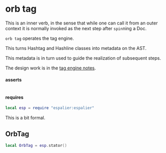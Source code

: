 # orb tag


This is an inner verb, in the sense that while one can call it from an outer
context it is normally invoked as the next step after `spin`ning a Doc\.

`orb tag` operates the tag engine\.

This turns Hashtag and Hashline classes into metadata on the AST\.

This metadata is in turn used to guide the realization of subsequent steps\.

The design work is in the [tag engine notes](hts://~/notes/tag-engine.orb)\.


#### asserts

```lua

```


#### requires

```lua
local esp = require "espalier:espalier"
```

This is a bit formal\.


## OrbTag

```lua
local OrbTag = esp.stator()
```



